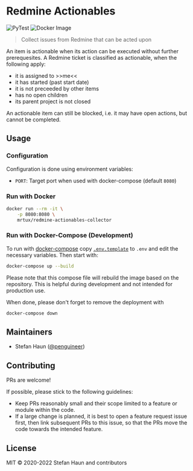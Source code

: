 # Redmine Actionables

![PyTest](https://github.com/penguineer/RedmineActionablesCollector/actions/workflows/pytest.yml/badge.svg)
![Docker Image](https://github.com/penguineer/RedmineActionablesCollector/actions/workflows/docker-image.yml/badge.svg)

> Collect issues from Redmine that can be acted upon

An item is actionable when its action can be executed without further
prerequesites. A Redmine ticket is classified as actionable, when the
following apply:
* it is assigned to >>me<<
* it has started (past start date)
* it is not preceeded by other items
* has no open children
* its parent project is not closed

An actionable item can still be blocked, i.e. it may have open actions, but cannot be completed.

## Usage

### Configuration

Configuration is done using environment variables:

* `PORT`: Target port when used with docker-compose (default `8080`)

### Run with Docker

```bash
docker run --rm -it \
    -p 8080:8080 \
    mrtux/redmine-actionables-collector
```

### Run with Docker-Compose (Development)

To run with [docker-compose](https://docs.docker.com/compose/) copy  [`.env.template`](.env.template) to `.env` and edit the necessary variables. Then start with:

```bash
docker-compose up --build
```

Please note that this compose file will rebuild the image based on the repository. This is helpful during development and not intended for production use.

When done, please don't forget to remove the deployment with
```bash
docker-compose down
```

## Maintainers

* Stefan Haun ([@penguineer](https://github.com/penguineer))

## Contributing

PRs are welcome!

If possible, please stick to the following guidelines:

* Keep PRs reasonably small and their scope limited to a feature or module within the code.
* If a large change is planned, it is best to open a feature request issue first, then link subsequent PRs to this issue, so that the PRs move the code towards the intended feature.


## License

MIT © 2020-2022 Stefan Haun and contributors
